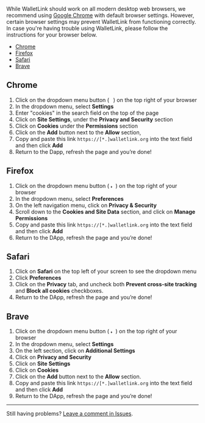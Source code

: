 While WalletLink should work on all modern desktop web browsers, we recommend using [Google Chrome](https://www.google.com/chrome/) with default browser settings. However, certain browser settings may prevent WalletLink from functioning correctly. In case you're having trouble using WalletLink, please follow the instructions for your browser below.

* [Chrome](#chrome)
* [Firefox](#firefox)
* [Safari](#safari)
* [Brave](#brave)

## Chrome

1. Click on the dropdown menu button ( <img width="3" alt="settings btn" src="https://user-images.githubusercontent.com/41082194/63546593-0577d000-c4df-11e9-8e18-37d7c8dad70b.png"> ) on the top right of your browser
2. In the dropdown menu, select **Settings**
3. Enter "cookies" in the search field on the top of the page
4. Click on **Site Settings**, under the **Privacy and Security** section
5. Click on **Cookies** under the **Permissions** section
6. Click on the **Add** button next to the **Allow** section, 
7. Copy and paste this link `https://[*.]walletlink.org` into the text field and then click **Add** 
8. Return to the Dapp, refresh the page and you’re done!

## Firefox

1. Click on the dropdown menu button ( <img width="9" alt="triple bar settings btn" src="https://user-images.githubusercontent.com/41082194/63546589-03ae0c80-c4df-11e9-9a6c-8106fd7b7202.png"> ) on the top right of your browser
2. In the dropdown menu, select **Preferences**
3. On the left navigation menu, click on **Privacy & Security**
4. Scroll down to the **Cookies and Site Data** section, and click on **Manage Permissions**
5. Copy and paste this link `https://[*.]walletlink.org`    into the text field and then click **Add** 
6. Return to the DApp, refresh the page and you’re done!

## Safari

1. Click on **Safari** on the top left of your screen to see the dropdown menu
2. Click **Preferences**
3. Click on the **Privacy** tab, and uncheck both **Prevent cross-site tracking** and **Block all cookies** checkboxes.
4. Return to the DApp, refresh the page and you’re done!

## Brave

1. Click on the dropdown menu button ( <img width="9" alt="triple bar settings btn" src="https://user-images.githubusercontent.com/41082194/63546589-03ae0c80-c4df-11e9-9a6c-8106fd7b7202.png"> ) on the top right of your browser
2. In the dropdown menu, select **Settings** 
3. On the left section, click on **Additional Settings**
4. Click on **Privacy and Security**
5. Click on **Site Settings**
6. Click on **Cookies**
7. Click on the **Add** button next to the **Allow** section.
8. Copy and paste this link `https://[*.]walletlink.org` into the text field and then click **Add** 
9. Return to the DApp, refresh the page and you’re done!

- - -

Still having problems? [Leave a comment in Issues](https://github.com/walletlink/walletlink/issues).